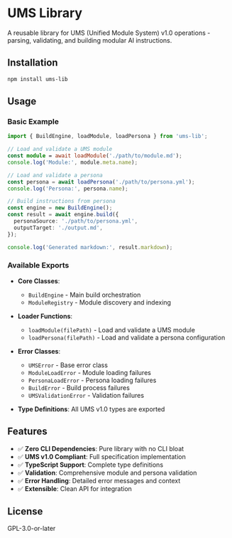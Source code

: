 # UMS Library

A reusable library for UMS (Unified Module System) v1.0 operations - parsing, validating, and building modular AI instructions.

## Installation

```bash
npm install ums-lib
```

## Usage

### Basic Example

```typescript
import { BuildEngine, loadModule, loadPersona } from 'ums-lib';

// Load and validate a UMS module
const module = await loadModule('./path/to/module.md');
console.log('Module:', module.meta.name);

// Load and validate a persona
const persona = await loadPersona('./path/to/persona.yml');
console.log('Persona:', persona.name);

// Build instructions from persona
const engine = new BuildEngine();
const result = await engine.build({
  personaSource: './path/to/persona.yml',
  outputTarget: './output.md',
});

console.log('Generated markdown:', result.markdown);
```

### Available Exports

- **Core Classes**:
  - `BuildEngine` - Main build orchestration
  - `ModuleRegistry` - Module discovery and indexing
- **Loader Functions**:
  - `loadModule(filePath)` - Load and validate a UMS module
  - `loadPersona(filePath)` - Load and validate a persona configuration

- **Error Classes**:
  - `UMSError` - Base error class
  - `ModuleLoadError` - Module loading failures
  - `PersonaLoadError` - Persona loading failures
  - `BuildError` - Build process failures
  - `UMSValidationError` - Validation failures

- **Type Definitions**: All UMS v1.0 types are exported

## Features

- ✅ **Zero CLI Dependencies**: Pure library with no CLI bloat
- ✅ **UMS v1.0 Compliant**: Full specification implementation
- ✅ **TypeScript Support**: Complete type definitions
- ✅ **Validation**: Comprehensive module and persona validation
- ✅ **Error Handling**: Detailed error messages and context
- ✅ **Extensible**: Clean API for integration

## License

GPL-3.0-or-later
